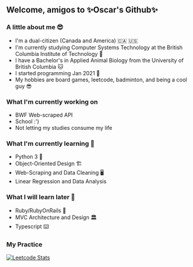 ## Welcome, amigos to ✨Oscar's Github✨

### A little about me 😎
* I'm a dual-citizen (Canada and America) 🇨🇦 🇺🇸
* I'm currently studying Computer Systems Technology at the British Columbia Institute of Technology 🏫
* I have a Bachelor's in Applied Animal Biology from the University of British Columbia 🐱
* I started programming Jan 2021 👶
* My hobbies are board games, leetcode, badminton, and being a cool guy 😎

### What I'm currently working on
* BWF Web-scraped API
* School :')
* Not letting my studies consume my life

### What I'm currently learning 📖
* Python 3 🐍
* Object-Oriented Design 🏗️
* Web-Scraping and Data Cleaning 🖥
* Linear Regression and Data Analysis

### What I will learn later 📖
* Ruby/RubyOnRails 💎
* MVC Architecture and Design 🏛️
* Typescript ⌨️

### My Practice
[![Leetcode Stats](https://leetcode.card.workers.dev/?username=oscarla5747&style=auto&extension=activity)](https://leetcode.com/oscarla5747)

<!--
**oscarlaaaa/oscarlaaaa** is a ✨ _special_ ✨ repository because its `README.md` (this file) appears on your GitHub profile.

Here are some ideas to get you started:

- 🔭 I’m currently working on ...
- 🌱 I’m currently learning ...
- 👯 I’m looking to collaborate on ...
- 🤔 I’m looking for help with ...
- 💬 Ask me about ...
- 📫 How to reach me: ...
- 😄 Pronouns: ...
- ⚡ Fun fact: ...
-->

